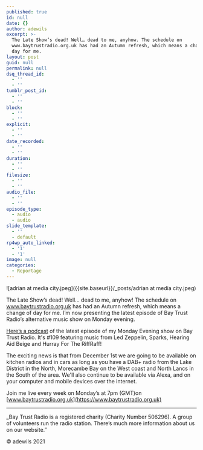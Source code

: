 ```yaml
---
published: true
id: null
date: {}
author: adewils
excerpt: >-
  The Late Show’s dead! Well… dead to me, anyhow. The schedule on
  www.baytrustradio.org.uk has had an Autumn refresh, which means a change of
  day for me.
layout: post
guid: null
permalink: null
dsq_thread_id:
  - ''
  - ''
tumblr_post_id:
  - ''
  - ''
block:
  - ''
  - ''
explicit:
  - ''
  - ''
date_recorded:
  - ''
  - ''
duration:
  - ''
  - ''
filesize:
  - ''
  - ''
audio_file:
  - ''
  - ''
episode_type:
  - audio
  - audio
slide_template:
  - ''
  - default
rp4wp_auto_linked:
  - '1'
  - '1'
image: null
categories:
  - Reportage
---
```

![adrian at media city.jpeg]({{site.baseurl}}/_posts/adrian at media city.jpeg)

The Late Show’s dead! Well… dead to me, anyhow! The schedule on www.baytrustradio.org.uk has had an Autumn refresh, which means a change of day for me. I’m now presenting the latest episode of Bay Trust Radio’s alternative music show on Monday evening.
 
 [Here’s a podcast](https://www.mixcloud.com/BayTrustRadio/monday-evening-with-adrian-wilson-9) of the latest episode of my Monday Evening show on Bay Trust Radio. It's #109 featuring music from Led Zeppelin, Sparks, Hearing Aid Beige and Hurray For The RiffRaff!
 
 The exciting news is that from December 1st we are going to be available on kitchen radios and in cars as long as you have a DAB+ radio from the Lake District in the North, Morecambe Bay on the West coast  and North Lancs in the South of the area. We'll also continue to be available via Alexa, and on your computer and mobile devices over the internet.
 
 Join me live every week on Monday’s at 7pm (GMT)on [www.baytrustradio.org.uk](https://www.baytrustradio.org.uk)
 
 ---

_Bay Trust Radio is a registered charity (Charity Number 506296). A group of volunteers run the radio station. There’s much more information about us on our website.”  

© adewils 2021
